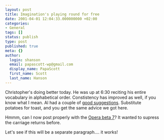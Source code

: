 ```yaml
---
layout: post
title: Imagination's playing round for free
date: 2001-04-01 12:04:33.000000000 +02:00
categories:
- General
tags: []
status: publish
type: post
published: true
meta: {}
author:
  login: shanson
  email: papascott-wp@gmail.com
  display_name: PapaScott
  first_name: Scott
  last_name: Hanson
---
```

<p>Christopher's doing better today. He was up at 6:30 reciting his entire vocabulary in alphabetical order. Constistency has improved as well, if you know what I mean. Al had a couple of <a href="http://shanson.editthispage.com/discuss/msgReader$546?mode=day">good suggestions</a>. Substitute potatoes for toast, and you get the same advice we got here.</p>
<p>Hmmm, can I now post properly with the <a href="http://www.opera.com/linux/">Opera beta 7</a>? It wanted to supress the carriage returns before.</p>
<p>Let's see if this will be a separate paragraph.... it works!</p>
